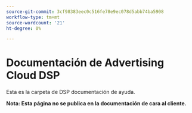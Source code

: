 ```yaml
---
source-git-commit: 3cf98383eec0c516fe78e9ec078d5abb74ba5908
workflow-type: tm+mt
source-wordcount: '21'
ht-degree: 0%

---
```

# Documentación de Advertising Cloud DSP

Esta es la carpeta de DSP documentación de ayuda.

**Nota: Esta página no se publica en la documentación de cara al cliente.**
